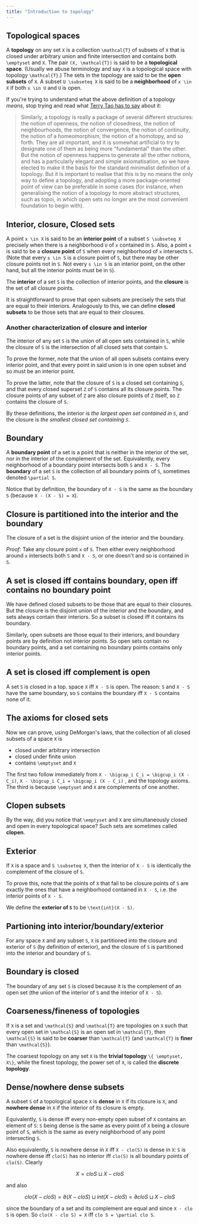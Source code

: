 ```yaml
---
title: "Introduction to topology"
---
```


## Topological spaces

A **topology** on any set ``X`` is a collection ``\mathcal{T}`` of subsets of ``X`` that is closed under arbitrary union and finite intersection and contains both ``\emptyset`` and ``X``. The pair ``(X, \mathcal{T})`` is said to be a **topological space**. (Usually we abuse terminology and say ``X`` is a topological space with topology ``\mathcal{T}``.) The sets in the topology are said to be the **open subsets** of ``X``. A subset ``U \subseteq X`` is said to be a **neighborhood** of ``x \in X`` if both ``x \in U`` and ``U`` is open.

If you're trying to understand what the above definition of a topology *means*, stop trying and read what [Terry Tao has to say](http://mathoverflow.net/a/30231) about it:

 > Similarly, a topology is really a package of several different structures: the notion of openness, the notion of closedness, the notion of neighbourhoods, the notion of convergence, the notion of continuity, the notion of a homeomorphism, the notion of a homotopy, and so forth. They are all important, and it is somewhat artificial to try to designate one of them as being more "fundamental" than the other. But the notion of openness happens to generate all the other notions, and has a particularly elegant and simple axiomatisation, so we have elected to make it the basis for the standard minimalist definition of a topology. But it is important to realise that this is by no means the only way to define a topology, and adopting a more package-oriented point of view can be preferable in some cases (for instance, when generalising the notion of a topology to more abstract structures, such as topoi, in which open sets no longer are the most convenient foundation to begin with).


## Interior, closure, Closed sets 

A point ``x \in X`` is said to be an **interior point** of a subset ``S \subseteq X`` precisely when there is a neighborhood ``U`` of ``x`` contained in ``S``. Also, a point ``x`` is said to be a **closure point** of ``S`` when every neighborhood of ``x`` intersects ``S``. (Note that every ``s \in S`` is a closure point of ``S``, but there may be other closure points not in ``S``. Not every ``s \in S`` is an interior point, on the other hand, but all the interior points must be in ``S``).

The **interior** of a set ``S`` is the collection of interior points, and the **closure** is the set of all closure points.

It is straightforward to prove that open subsets are precisely the sets that are equal to their interiors. Analogously to this, we can define **closed subsets** to be those sets that are equal to their closures.


### Another characterization of closure and interior

The interior of any set ``S`` is the union of all open sets contained in ``S``, while the closure of ``S`` is the intersection of all closed sets that contain ``S``.

To prove the former, note that the union of all open subsets contains every interior point, and that every point in said union is in one open subset and so must be an interior point.

To prove the latter, note that the closure of ``S`` is a closed set containing ``S``, and that every closed superset ``Z`` of ``S`` contains all its closure points. The closure points of any subset of ``Z`` are also closure points of ``Z`` itself, so ``Z`` contains the closure of ``S``.

By these definitions, the interior is *the largest open set contained in ``S``*, and the closure is *the smallest closed set containing ``S``*.

## Boundary

A **boundary point** of a set is a point that is neither in the interior of the set, nor in the interior of the complement of the set. Equivalently, every neighborhood of a boundary point intersects both ``S`` and ``X - S``. The **boundary** of a set ``S`` is the collection of all boundary points of ``S``, sometimes denoted ``\partial S``.

Notice that by definition, the boundary of ``X - S`` is the same as the boundary ``S`` (because ``X - (X - S) = X``).

## Closure is partitioned into the interior and the boundary

The closure of a set is the disjoint union of the interior and the boundary.

*Proof:* Take any closure point ``x`` of ``S``. Then either every neighborhood around ``x`` intersects both ``S`` and ``X - S``, or one doesn't and so is contained in ``S``.


## A set is closed iff contains boundary, open iff contains no boundary point

We have defined closed subsets to be those that are equal to their closures. But the closure is the disjoint union of the interior and the boundary, and sets always contain their interiors. So a subset is closed iff it contains its boundary.

Similarly, open subsets are those equal to their interiors, and boundary points are by definition not interior points. So open sets contain no boundary points, and a set containing no boundary points contains only interior points.

## A set is closed iff complement is open

A set ``S`` is closed in a top. space ``X`` iff ``X - S`` is open. The reason: ``S`` and ``X - S`` have the same boundary, so ``S`` contains the boundary iff ``X - S`` contains none of it.


## The axioms for closed sets

Now we can prove, using DeMorgan's laws, that the collection of all closed subsets of a space ``X`` is

  - closed under arbitrary intersection
  - closed under finite union
  - contains ``\emptyset`` and ``X``

The first two follow immediately from ``X - \bigcap_i C_i = \bigcup_i (X - C_i)``, ``X - \bigcup_i C_i = \bigcap_i (X - C_i)`` , and the topology axioms. The third is because ``\emptyset`` and ``X`` are complements of one another.


## Clopen subsets

By the way, did you notice that ``\emptyset`` and ``X`` are simultaneously closed and open in every topological space? Such sets are sometimes called **clopen**.

## Exterior

If ``X`` is a space and ``S \subseteq X``, then the interior of ``X - S`` is identically the complement of the closure of ``S``.

To prove this, note that the points of ``X`` that fail to be closure points of ``S`` are exactly the ones that have a neighborhood contained in ``X - S``, i.e. the interior points of ``X - S``.

We define the **exterior of ``S``** to be ``\text{int}(X - S)``.

## Partioning into interior/boundary/exterior

For any space ``X`` and any subset ``S``, ``X`` is partitioned into the closure and exterior of ``S`` (by definition of exterior), and the closure of ``S`` is partitioned into the interior and boundary of ``S``.

## Boundary is closed

The boundary of any set ``S`` is closed because it is the complement of an open set (the union of the interior of ``S`` and the interior of ``X - S``).







## Coarseness/fineness of topologies

If ``X`` is a set and ``\mathcal{S}`` and ``\mathcal{T}`` are topologies on ``X`` such that every open set in ``\mathcal{S}`` is an open set in ``\mathcal{T}``, then ``\mathcal{S}`` is said to be **coarser** than ``\mathcal{T}`` (and ``\mathcal{T}`` is **finer** than ``\mathcal{S}``).

The coarsest topology on any set ``X`` is the **trivial topology** ``\{ \emptyset, X\}``, while the finest topology, the power set of ``X``, is called the **discrete topology**.


## Dense/nowhere dense subsets

A subset ``S`` of a topological space ``X`` is **dense** in ``X`` if its closure is ``X``, and **nowhere dense** in ``X`` if the interior of its closure is empty.

Equivalently, ``S`` is dense iff every non-empty open subset of ``X`` contains an element of ``S``: ``S`` being dense is the same as every point of ``X`` being a closure point of ``S``, which is the same as every neighborhood of any point intersecting ``S``.

Also equivalently, ``S`` is nowhere dense in ``X`` iff ``X - clo(S)`` is dense in ``X``: ``S`` is nowhere dense iff ``clo(S)`` has no interior iff ``clo(S)`` is all boundary points of ``clo(S)``. Clearly

```math
    X = clo S \sqcup X - clo S
```

and also

```math
    clo(X - clo S) = \partial(X - clo S) \sqcup int(X - clo S) = \partial clo S \sqcup X - clo S
```

since the boundary of a set and its complement are equal and since ``X - clo S`` is open. So ``clo(X - clo S) = X`` iff ``clo S = \partial clo S``.
